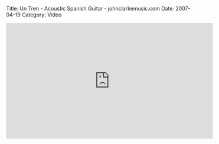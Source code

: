 Title: Un Tren - Acoustic Spanish Guitar - johnclarkemusic.com
Date: 2007-04-19
Category: Video

<iframe width="560" height="315" src="https://www.youtube.com/embed/9JiY-BXtxv8" title="YouTube video player" frameborder="0" allow="accelerometer; autoplay; clipboard-write; encrypted-media; gyroscope; picture-in-picture" allowfullscreen></iframe>

